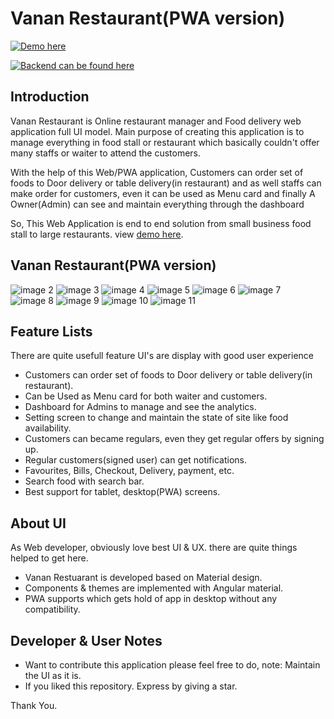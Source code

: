 # Vanan Restaurant(PWA version)
[![Demo here](https://vananrestaurant.netlify.app)](https://vananrestaurant.netlify.app)

[![Backend can be found here](https://github.com/Vetrivel-Kalidass/Van-restuarant-backend)](https://github.com/Vetrivel-Kalidass/Van-restuarant-backend)

## Introduction

Vanan Restaurant is Online restaurant manager and Food delivery web application full UI model. Main purpose of creating this application is to manage everything in food stall or restaurant which basically couldn't offer many staffs or waiter to attend the customers. 

With the help of this Web/PWA application, Customers can order set of foods to Door delivery or table delivery(in restaurant) and as well staffs can make order for customers, even it can be used as Menu card and finally A Owner(Admin) can see and maintain everything through the dashboard

So, This Web Application is end to end solution from small business food stall to large restaurants. view [demo here](https://vananrestaurant.netlify.app).

## Vanan Restaurant(PWA version)

![image 2](https://user-images.githubusercontent.com/69761548/148636101-4001e315-6fb4-451e-b85f-5798e5ccdcc8.png)
![image 3](https://user-images.githubusercontent.com/69761548/148636103-2331942c-5d26-4897-9494-a6d0caf1879b.png)
![image 4](https://user-images.githubusercontent.com/69761548/148636104-b8cdb500-0a27-497a-bfa4-25a380fb4874.png)
![image 5](https://user-images.githubusercontent.com/69761548/148636106-ca24e2f5-ca2b-41b2-aabf-543bec87c737.png)
![image 6](https://user-images.githubusercontent.com/69761548/148636107-1ae83429-376c-4f88-9f91-03e290c5744c.png)
![image 7](https://user-images.githubusercontent.com/69761548/148636108-8367cba4-ed13-4d91-b8a5-5a605813a42c.png)
![image 8](https://user-images.githubusercontent.com/69761548/148636109-46daab89-23a9-4d8c-9b14-a6379c1726fa.png)
![image 9](https://user-images.githubusercontent.com/69761548/148636110-fe8e6c03-9950-464f-a475-83daa552dcef.png)
![image 10](https://user-images.githubusercontent.com/69761548/148636111-1f8b3e5b-fb47-4cb4-83a3-9c5603dc3a09.png)
![image 11](https://user-images.githubusercontent.com/69761548/148636113-148b2991-d44c-4888-940a-f95e8c512036.png)

## Feature Lists

There are quite usefull feature UI's are display with good user experience

* Customers can order set of foods to Door delivery or table delivery(in restaurant).
* Can be Used as Menu card for both waiter and customers.
* Dashboard for Admins to manage and see the analytics.
* Setting screen to change and maintain the state of site like food availability.
* Customers can became regulars, even they get regular offers by signing up.
* Regular customers(signed user) can get notifications.
* Favourites, Bills, Checkout, Delivery, payment, etc.
* Search food with search bar.
* Best support for tablet, desktop(PWA) screens.

## About UI

As Web developer, obviously love best UI & UX. there are quite things helped to get here.

* Vanan Restuarant is developed based on Material design.
* Components & themes are implemented with Angular material.
* PWA supports which gets hold of app in desktop without any compatibility.


## Developer & User Notes

* Want to contribute this application please feel free to do, note: Maintain the UI as it is.
* If you liked this repository. Express by giving a star.

Thank You.
